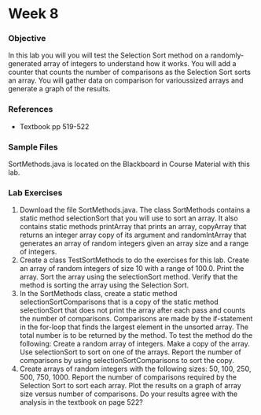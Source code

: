 # Week 8

### Objective
In this lab you will you will test the Selection Sort method on a randomly-generated array of integers to understand how it works. You will add a counter that counts the number of comparisons as the Selection Sort sorts an array. You will gather data on comparison for varioussized arrays and generate a graph of the results.

### References
- Textbook pp 519-522

### Sample Files
SortMethods.java is located on the Blackboard in Course Material with this lab.

### Lab Exercises
1. Download the file SortMethods.java. The class SortMethods contains a static method selectionSort that you will use to sort an array. It also contains static methods printArray that prints an array, copyArray that returns an integer array copy of its argument and randomIntArray that generates an array of random integers given an array size and a range of integers.
2. Create a class TestSortMethods to do the exercises for this lab. Create an array of random integers of size 10 with a range of 100.0. Print the array. Sort the array using the selectionSort method. Verify that the method is sorting the array using the Selection Sort.
3. In the SortMethods class, create a static method selectionSortComparisons that is a copy of the static method selectionSort that does not print the array after each pass and counts the number of comparisons. Comparisons are made by the if-statement in the for-loop that finds the largest element in the unsorted array. The total number is to be returned by the method. To test the method do the following: Create a random array of integers. Make a copy of the array. Use selectionSort to sort on one of the arrays. Report the number of comparisons by using selectionSortComparisons to sort the copy.
4. Create arrays of random integers with the following sizes: 50, 100, 250, 500, 750, 1000. Report the number of comparisons required by the Selection Sort to sort each array. Plot the results on a graph of array size versus number of comparisons. Do your results agree with the analysis in the textbook on page 522?
